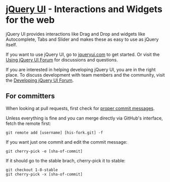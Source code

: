 [jQuery UI](http://jqueryui.com/) - Interactions and Widgets for the web
================================

jQuery UI provides interactions like Drag and Drop and widgets like Autocomplete, Tabs and Slider and makes these as easy to use as jQuery itself.

If you want to use jQuery UI, go to [jqueryui.com](http://jqueryui.com) to get started. Or visit the [Using jQuery UI Forum](http://forum.jquery.com/using-jquery-ui) for discussions and questions.

If you are interested in helping developing jQuery UI, you are in the right place.
To discuss development with team members and the community, visit the [Developing jQuery UI Forum](http://forum.jquery.com/developing-jquery-ui).

For committers
---
When looking at pull requests, first check for [proper commit messages](http://wiki.jqueryui.com/w/page/12137724/Bug-Fixing-Guide).

Unless everything is fine and you can merge directly via GitHub's interface, fetch the remote first:

    git remote add [username] [his-fork.git] -f

If you want just one commit and edit the commit message:

    git cherry-pick -e [sha-of-commit]

If it should go to the stable brach, cherry-pick it to stable:

    git checkout 1-8-stable
    git cherry-pick -x [sha-of-commit]
